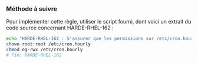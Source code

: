 
### Méthode à suivre

Pour implémenter cette règle, utiliser le script fourni, dont voici un extrait du code source concernant HARDE-RHEL-162 :

``` {.bash .numberLines}
echo "HARDE-RHEL-162 : S'assurer que les permissions sur /etc/cron.hourly soient correctes"
chown root:root /etc/cron.hourly
chmod og-rwx /etc/cron.hourly
# Fin: HARDE-RHEL-162
```

